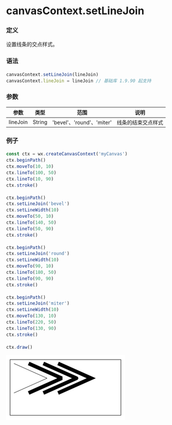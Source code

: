 # canvasContext.setLineJoin

### 定义
设置线条的交点样式。

### 语法
```javascript
canvasContext.setLineJoin(lineJoin)
canvasContext.lineJoin = lineJoin // 基础库 1.9.90 起支持
```

### 参数
| 参数      | 类型     | 范围                      | 说明        |
| ------- | ------ | ----------------------- | --------- |
| lineJoin | String | 'bevel'、'round'、'miter' | 线条的结束交点样式 |

### 例子

```js
const ctx = wx.createCanvasContext('myCanvas')
ctx.beginPath()
ctx.moveTo(10, 10)
ctx.lineTo(100, 50)
ctx.lineTo(10, 90)
ctx.stroke()

ctx.beginPath()
ctx.setLineJoin('bevel')
ctx.setLineWidth(10)
ctx.moveTo(50, 10)
ctx.lineTo(140, 50)
ctx.lineTo(50, 90)
ctx.stroke()

ctx.beginPath()
ctx.setLineJoin('round')
ctx.setLineWidth(10)
ctx.moveTo(90, 10)
ctx.lineTo(180, 50)
ctx.lineTo(90, 90)
ctx.stroke()

ctx.beginPath()
ctx.setLineJoin('miter')
ctx.setLineWidth(10)
ctx.moveTo(130, 10)
ctx.lineTo(220, 50)
ctx.lineTo(130, 90)
ctx.stroke()

ctx.draw()
```

![](../../image/canvas/line-join.png)
